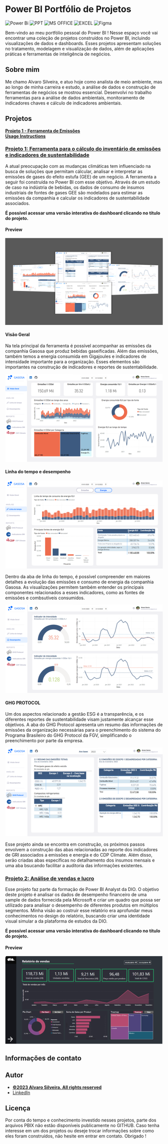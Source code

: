 # Power BI Portfólio de Projetos
![Power Bi](https://img.shields.io/badge/power_bi-F2C811?style=for-the-badge&logo=powerbi&logoColor=black)
![PPT](https://img.shields.io/badge/Microsoft_PowerPoint-B7472A?style=for-the-badge&logo=microsoft-powerpoint&logoColor=white)
![MS OFFICE](https://img.shields.io/badge/Microsoft_Office-D83B01?style=for-the-badge&logo=microsoft-office&logoColor=white)
![EXCEL](https://img.shields.io/badge/Microsoft_Excel-217346?style=for-the-badge&logo=microsoft-excel&logoColor=white)
![Figma](https://img.shields.io/badge/Figma-F24E1E?style=for-the-badge&logo=figma&logoColor=white)

Bem-vindo ao meu portfólio pessoal do Power BI ! Nesse espaço você vai encontrar uma coleção de projetos construídos no Power BI, incluindo visualizações de dados e dashboards. Esses projetos apresentam soluções no tratamento, modelagem e visualização de dados, além de aplicações práticas e ferramentas de inteligência de negócios.

## Sobre mim
Me chamo Alvaro Silveira, e atuo hoje como analista de meio ambiente, mas ao longo de minha carreira e estudo, a análise de dados e construção de ferramentas de negócios se mostrou essencial. Desenvolvi no trabalho ferramentas para a análise de dados ambientais, monitoramento de indicadores chaves e cálculo de indicadores ambientais. 

## Projetos
**[Projeto 1 - Ferramenta de Emissões](https://github.com/alv-garcia/PowerBI_Portfolio/tree/main?tab=readme-ov-file#visao-geral)**<br>
**[Usage Instructions]()**<br>



### [Projeto 1: Ferramenta para o cálculo do inventário de emissões e indicadores de sustentabilidade](https://app.powerbi.com/view?r=eyJrIjoiZmQzOWQ0NDUtYTVhMi00OTczLWFmY2ItMDQ4ZWE4YzVhYTU3IiwidCI6IjY0MTg4ZWMwLTc1MGItNDI1OS04M2U1LWNkYTFmNWIzMDg3MCJ9)

A atual preocupação com as mudanças climáticas tem influenciado na busca de soluções que permitam cálcular, analisar e interpretar as emissões de gases do efeito estufa (GEE) de um negócio. A ferramenta a seguir foi construída no Power BI com esse objetivo. Através de um estudo de caso na indústria de bebidas, os dados de consumo de insumos industriais de fontes de gases GEE são modelados para estimar as emissões da companhia e calcular os indicadores de sustentabilidade associados.

**É possível acessar uma versão interativa do dashboard clicando no título do projeto.**

#### Preview

![Overview](Overview.png)

#### Visão Geral

Na tela principal da ferramenta é possível acompanhar as emissões da companhia Gasosa que produz bebidas gaseificadas. Além das emissões, também temos a energia consumida em Gigajoules e indicadores de intensidade importante para a organização. Esses elementos são importantes na construção de indicadores e reportes de sustentabilidade.

![Visão geral](VisãoGeral.png)

#### Linha do tempo e desempenho

![Linha do tempo](Linhadotempo_energia.png)

Dentro da aba de linha do tempo, é possível compreender em maiores detalhes a evolução das emissões e consumo de energia da companhia Gasosa. As visualizações permitem também entender os principais componentes relacionados a esses indicadores, como as fontes de emissões e combsutíveis consumidos. 

![Desempenho](Desempenho.png)

#### GHG PROTOCOL

Um dos aspectos relacionado a gestão ESG é a transparência, e os diferentes reportes de sustentabilidade visam justamente alcançar esse objetivos. A aba do GHG Protocol apresenta um resumo das informações de emissões da organização necessárias para o preenchimento do sistema do Programa Brasileiro do GHG Protocol da FGV, simplificando o preenchimento por parte da empresa.

![GHG PROTOCOL](GHGprotocol.png)

Esse projeto ainda se encontra em construção, os próximos passos envolvem a construção das abas relacionadas ao reporte dos indicadores de GRI associados a emissões e energia e do CDP Climate. Além disso, serão criadas abas específicas no detalhamento dos insumos mensais e uma aba bsucando facilitar a auditoria das informações existentes.

### [Projeto 2: Análise de vendas e lucro](https://app.powerbi.com/view?r=eyJrIjoiNjM5YTJkOGYtZGZlYS00YTFhLThmY2UtODM3ZDY3MjVjM2IxIiwidCI6IjY0MTg4ZWMwLTc1MGItNDI1OS04M2U1LWNkYTFmNWIzMDg3MCJ9&pageName=ReportSection)

Esse projeto faz parte da formação de Power BI Analyst da DIO. O objetivo deste projeto é analisar os dados de desempenho financeiro de uma sample de dados fornecida pela Microsoft e criar um quadro que possa ser utilizado para analisar o desempenho de diferentes produtos em múltiplos segmentos. Minha visão ao costruir esse relatório era aprofundar meus conhecimentos no design do relatório, buscando criar uma identidade visual simular a da plataforma de estudos da DIO.

**É possível acessar uma versão interativa do dashboard clicando no título do projeto.**

#### Preview

![Overview](Financial_Dio.png)


## Informações de contato


## Autor
- [<ins><b>©2023 Alvaro Silveira. All rights reserved</b></ins>](https://alvarogarcia.netlify.app/about)
- [LinkedIn](https://www.linkedin.com/in/alvaro-silveira-62a770176/)


  
## Licença
Por conta do tempo e conhecimento investido nesses projetos, parte dos arquivos PBIX não estão disponíveis publicamente no GITHUB. Caso tenha interesse em um dos projetos ou deseje trocar informações sobre como eles foram construídos, não hesite em entrar em contato. Obrigado !
